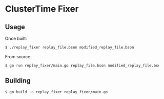 # ClusterTime Fixer

## Usage

Once built:

```sh
$ ./replay_fixer replay_file.bson modified_replay_file.bson
```

From source:

```sh
$ go run replay_fixer/main.go replay_file.bson modified_replay_file.bson
```

## Building

```sh
$ go build -o replay_fixer replay_fixer/main.go
```
